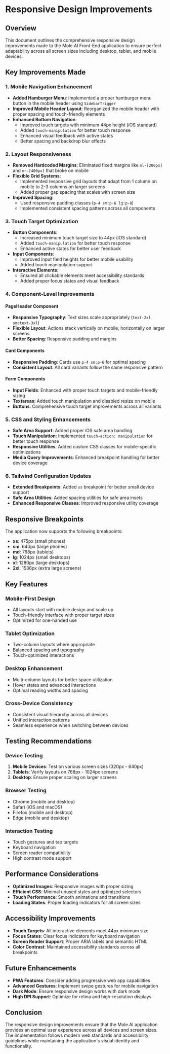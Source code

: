 # Responsive Design Improvements

## Overview
This document outlines the comprehensive responsive design improvements made to the Mole.AI Front-End application to ensure perfect adaptability across all screen sizes including desktop, tablet, and mobile devices.

## Key Improvements Made

### 1. Mobile Navigation Enhancement
- **Added Hamburger Menu**: Implemented a proper hamburger menu button in the mobile header using `SidebarTrigger`
- **Improved Mobile Header Layout**: Reorganized the mobile header with proper spacing and touch-friendly elements
- **Enhanced Bottom Navigation**: 
  - Improved touch targets with minimum 44px height (iOS standard)
  - Added `touch-manipulation` for better touch response
  - Enhanced visual feedback with active states
  - Better spacing and backdrop blur effects

### 2. Layout Responsiveness
- **Removed Hardcoded Margins**: Eliminated fixed margins like `ml-[200px]` and `mr-[400px]` that broke on mobile
- **Flexible Grid Systems**: 
  - Implemented responsive grid layouts that adapt from 1 column on mobile to 2-3 columns on larger screens
  - Added proper gap spacing that scales with screen size
- **Improved Spacing**: 
  - Used responsive padding classes (`p-4 sm:p-6 lg:p-8`)
  - Implemented consistent spacing patterns across all components

### 3. Touch Target Optimization
- **Button Components**: 
  - Increased minimum touch target size to 44px (iOS standard)
  - Added `touch-manipulation` for better touch response
  - Enhanced active states for better user feedback
- **Input Components**: 
  - Improved input field heights for better mobile usability
  - Added touch manipulation support
- **Interactive Elements**: 
  - Ensured all clickable elements meet accessibility standards
  - Added proper focus states and visual feedback

### 4. Component-Level Improvements

#### PageHeader Component
- **Responsive Typography**: Text sizes scale appropriately (`text-2xl sm:text-3xl`)
- **Flexible Layout**: Actions stack vertically on mobile, horizontally on larger screens
- **Better Spacing**: Responsive padding and margins

#### Card Components
- **Responsive Padding**: Cards use `p-4 sm:p-6` for optimal spacing
- **Consistent Layout**: All card variants follow the same responsive pattern

#### Form Components
- **Input Fields**: Enhanced with proper touch targets and mobile-friendly sizing
- **Textareas**: Added touch manipulation and disabled resize on mobile
- **Buttons**: Comprehensive touch target improvements across all variants

### 5. CSS and Styling Enhancements
- **Safe Area Support**: Added proper iOS safe area handling
- **Touch Manipulation**: Implemented `touch-action: manipulation` for better touch response
- **Responsive Utilities**: Added custom CSS classes for mobile-specific optimizations
- **Media Query Improvements**: Enhanced breakpoint handling for better device coverage

### 6. Tailwind Configuration Updates
- **Extended Breakpoints**: Added `xs` breakpoint for better small device support
- **Safe Area Utilities**: Added spacing utilities for safe area insets
- **Enhanced Responsive Classes**: Improved responsive utility coverage

## Responsive Breakpoints

The application now supports the following breakpoints:
- **xs**: 475px (small phones)
- **sm**: 640px (large phones)
- **md**: 768px (tablets)
- **lg**: 1024px (small desktops)
- **xl**: 1280px (large desktops)
- **2xl**: 1536px (extra large screens)

## Key Features

### Mobile-First Design
- All layouts start with mobile design and scale up
- Touch-friendly interface with proper target sizes
- Optimized for one-handed use

### Tablet Optimization
- Two-column layouts where appropriate
- Balanced spacing and typography
- Touch-optimized interactions

### Desktop Enhancement
- Multi-column layouts for better space utilization
- Hover states and advanced interactions
- Optimal reading widths and spacing

### Cross-Device Consistency
- Consistent visual hierarchy across all devices
- Unified interaction patterns
- Seamless experience when switching between devices

## Testing Recommendations

### Device Testing
1. **Mobile Devices**: Test on various screen sizes (320px - 640px)
2. **Tablets**: Verify layouts on 768px - 1024px screens
3. **Desktop**: Ensure proper scaling on larger screens

### Browser Testing
- Chrome (mobile and desktop)
- Safari (iOS and macOS)
- Firefox (mobile and desktop)
- Edge (mobile and desktop)

### Interaction Testing
- Touch gestures and tap targets
- Keyboard navigation
- Screen reader compatibility
- High contrast mode support

## Performance Considerations

- **Optimized Images**: Responsive images with proper sizing
- **Efficient CSS**: Minimal unused styles and optimized selectors
- **Touch Performance**: Smooth animations and transitions
- **Loading States**: Proper loading indicators for all screen sizes

## Accessibility Improvements

- **Touch Targets**: All interactive elements meet 44px minimum size
- **Focus States**: Clear focus indicators for keyboard navigation
- **Screen Reader Support**: Proper ARIA labels and semantic HTML
- **Color Contrast**: Maintained accessibility standards across all breakpoints

## Future Enhancements

- **PWA Features**: Consider adding progressive web app capabilities
- **Advanced Gestures**: Implement swipe gestures for mobile navigation
- **Dark Mode**: Ensure responsive design works with dark mode
- **High DPI Support**: Optimize for retina and high-resolution displays

## Conclusion

The responsive design improvements ensure that the Mole.AI application provides an optimal user experience across all devices and screen sizes. The implementation follows modern web standards and accessibility guidelines while maintaining the application's visual identity and functionality.
